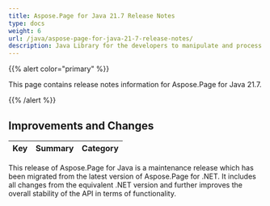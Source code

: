 ```yaml
---
title: Aspose.Page for Java 21.7 Release Notes
type: docs
weight: 6
url: /java/aspose-page-for-java-21-7-release-notes/
description: Java Library for the developers to manipulate and process PS, EPS, and XPS files. Release Notes of Aspose.Page API solution for Java | Release 2021.07
---
```


{{% alert color="primary" %}}

This page contains release notes information for Aspose.Page for Java 21.7.

{{% /alert %}}
## **Improvements and Changes**

|**Key**|**Summary**|**Category**|
| :- | :- | :- |

This release of Aspose.Page for Java is a maintenance release which has been migrated from the latest version of Aspose.Page for .NET. It includes all changes from the equivalent .NET version and further improves the overall stability of the API in terms of functionality.

